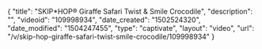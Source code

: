 {
    "title": "SKIP*HOP&reg; Giraffe Safari Twist &amp; Smile Crocodile",
    "description": "",
    "videoid": "109998934",
    "date_created": "1502524320",
    "date_modified": "1504247455",
    "type": "captivate",
    "layout": "video",
    "url": "\/v\/skip-hop-giraffe-safari-twist-smile-crocodile\/109998934"
}